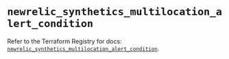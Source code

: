 # `newrelic_synthetics_multilocation_alert_condition`

Refer to the Terraform Registry for docs: [`newrelic_synthetics_multilocation_alert_condition`](https://registry.terraform.io/providers/newrelic/newrelic/3.74.0/docs/resources/synthetics_multilocation_alert_condition).
